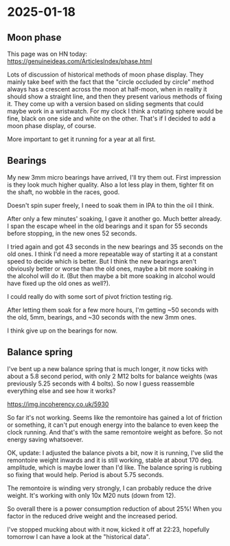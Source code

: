 # 2025-01-18

## Moon phase

This page was on HN today: https://genuineideas.com/ArticlesIndex/phase.html

Lots of discussion of historical methods of moon phase display. They mainly take beef
with the fact that the "circle occluded by circle" method always has a crescent across the
moon at half-moon, when in reality it should show a straight line, and then they present
various methods of fixing it. They come up with a version based on sliding segments that
could maybe work in a wristwatch. For my clock I think a rotating sphere would be fine,
black on one side and white on the other. That's if I decided to add a moon phase display,
of course.

More important to get it running for a year at all first.

## Bearings

My new 3mm micro bearings have arrived, I'll try them out. First impression is they look
much higher quality. Also a lot less play in them, tighter fit on the shaft, no wobble
in the races, good.

Doesn't spin super freely, I need to soak them in IPA to thin the oil I think.

After only a few minutes' soaking, I gave it another go. Much better already.
I span the escape wheel in the old bearings and it span for 55 seconds before stopping,
in the new ones 52 seconds.

I tried again and got 43 seconds in the new bearings and 35 seconds on the old ones. I think
I'd need a more repeatable way of starting it at a constant speed to decide which is better.
But I think the new bearings aren't obviously better or worse than the old ones, maybe a
bit more soaking in the alcohol will do it. (But then maybe a bit more soaking in alcohol
would have fixed up the old ones as well?).

I could really do with some sort of pivot friction testing rig.

After letting them soak for a few more hours, I'm getting ~50 seconds with the old, 5mm,
bearings, and ~30 seconds with the new 3mm ones.

I think give up on the bearings for now.

## Balance spring

I've bent up a new balance spring that is much longer, it now ticks with about a 5.8
second period, with only 2 M12 bolts for balance weights (was previously 5.25 seconds
with 4 bolts). So now I guess reassemble everything else and see how it works?

https://img.incoherency.co.uk/5930

So far it's not working. Seems like the remontoire has gained a lot of friction or
something, it can't put enough energy into the balance to even keep the clock
running. And that's with the same remontoire weight as before. So not energy saving
whatsoever.

OK, update: I adjusted the balance pivots a bit, now it is running, I've slid the remontoire
weight inwards and it is still working, stable at about 170 deg. amplitude, which is maybe
lower than I'd like. The balance spring is rubbing so fixing that would help. Period is
about 5.75 seconds.

The remontoire is winding very strongly, I can probably reduce the drive weight.
It's working with only 10x M20 nuts (down from 12).

So overall there is a power consumption reduction of about 25%! When you factor in the reduced
drive weight and the increased period.

I've stopped mucking about with it now, kicked it off at 22:23, hopefully tomorrow I can
have a look at the "historical data".
